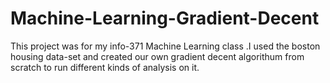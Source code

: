 # Machine-Learning-Gradient-Decent

This project was for my info-371 Machine Learning class .I used the boston housing data-set and created our own gradient decent algorithum from scratch to run different kinds of analysis on it. 
